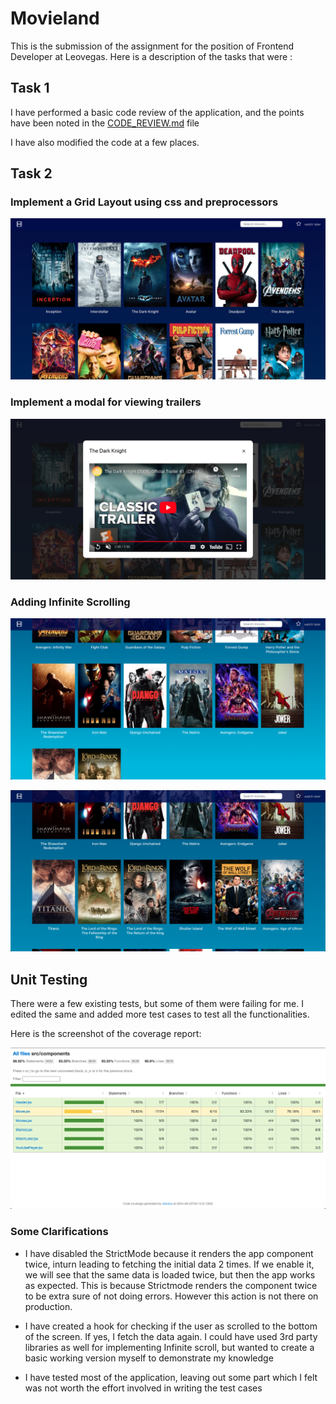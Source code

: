 # Movieland 

This is the submission of the assignment for the position of Frontend Developer at Leovegas. Here is a description of the tasks that were : 

## Task 1

I have performed a basic code review of the application, and the points have been noted in the [CODE_REVIEW.md](./CODE_REVIEW.md) file

I have also modified the code at a few places.

## Task 2

### Implement a Grid Layout using css and preprocessors

![Grid Layout](./screenshots//GridLayout.png)

### Implement a modal for viewing trailers

![Modal for trailers](./screenshots/Trailer_Modal.png)

### Adding Infinite Scrolling 

![Infinite Scrolling 1](./screenshots/Infinite_Scrolling_1.png)

![Infinite Scrolling 2](./screenshots/Infinite_Scrolling_2.png)


## Unit Testing

There were a few existing tests, but some of them were failing for me. I edited the same and added more test cases to test all the functionalities. 

Here is the screenshot of the coverage report:

![Unit Test Coverage](./screenshots//Unit_Test_Coverage.png)

### Some Clarifications

- I have disabled the StrictMode because it renders the app component twice, inturn leading to fetching the initial data 2 times. If we enable it, we will see that the same data is loaded twice, but then the app works as expected. 
This is because Strictmode renders the component twice to be extra sure of not doing errors. However this action is not there on production.

- I have created a hook for checking if the user as scrolled to the bottom of the screen. If yes, I fetch the data again. I could have used 3rd party libraries as well for implementing Infinite scroll, but wanted to create a basic working version myself to demonstrate my knowledge

- I have tested most of the application, leaving out some part which I felt was not worth the effort involved in writing the test cases